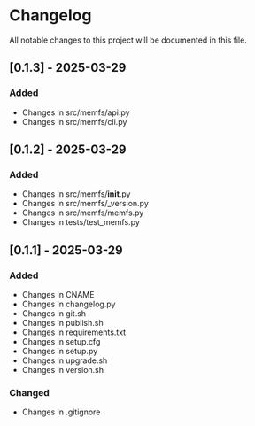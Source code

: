 # Changelog

All notable changes to this project will be documented in this file.

## [0.1.3] - 2025-03-29

### Added
- Changes in src/memfs/api.py
- Changes in src/memfs/cli.py

## [0.1.2] - 2025-03-29

### Added
- Changes in src/memfs/__init__.py
- Changes in src/memfs/_version.py
- Changes in src/memfs/memfs.py
- Changes in tests/test_memfs.py

## [0.1.1] - 2025-03-29

### Added
- Changes in CNAME
- Changes in changelog.py
- Changes in git.sh
- Changes in publish.sh
- Changes in requirements.txt
- Changes in setup.cfg
- Changes in setup.py
- Changes in upgrade.sh
- Changes in version.sh

### Changed
- Changes in .gitignore

